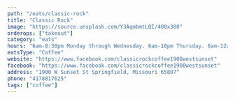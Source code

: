 ```yaml
---
path: "/eats/classic-rock"
title: "Classic Rock"
image: "https://source.unsplash.com/Y3AqmbmtLQI/400x300"
orderops: ["takeout"]
category: "eats"
hours: "6am-8:30pm Monday through Wednesday. 6am-10pm Thursday. 6am-12am Friday. 7am-12am Saturday. 8am-6:30pm Sunday."
eatsType: "Coffee"
website: "https://www.facebook.com/classicrockcoffee1900westsunset"
facebook: "https://www.facebook.com/classicrockcoffee1900westsunset"
address: "1900 W Sunset St Springfield, Missouri 65807"
phone: "4178817625"
tags: ["coffee"]
---
```

